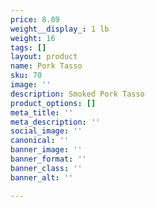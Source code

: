 ```yaml
---
price: 8.89
weight__display_: 1 lb
weight: 16
tags: []
layout: product
name: Pork Tasso
sku: 70
image: ''
description: Smoked Pork Tasso
product_options: []
meta_title: ''
meta_description: ''
social_image: ''
canonical: ''
banner_image: ''
banner_format: ''
banner_class: ''
banner_alt: ''

---
```

